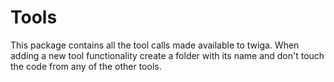 # Tools

This package contains all the tool calls made available to twiga. When adding a new tool functionality create a folder with its name and don't touch the code from any of the other tools.
